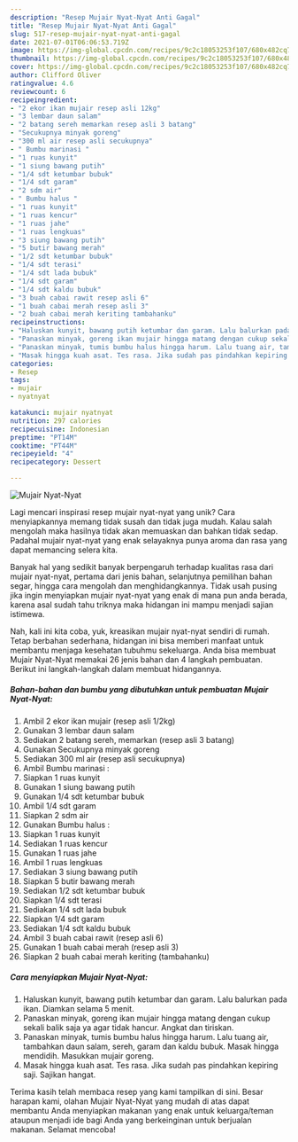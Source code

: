 ```yaml
---
description: "Resep Mujair Nyat-Nyat Anti Gagal"
title: "Resep Mujair Nyat-Nyat Anti Gagal"
slug: 517-resep-mujair-nyat-nyat-anti-gagal
date: 2021-07-01T06:06:53.719Z
image: https://img-global.cpcdn.com/recipes/9c2c18053253f107/680x482cq70/mujair-nyat-nyat-foto-resep-utama.jpg
thumbnail: https://img-global.cpcdn.com/recipes/9c2c18053253f107/680x482cq70/mujair-nyat-nyat-foto-resep-utama.jpg
cover: https://img-global.cpcdn.com/recipes/9c2c18053253f107/680x482cq70/mujair-nyat-nyat-foto-resep-utama.jpg
author: Clifford Oliver
ratingvalue: 4.6
reviewcount: 6
recipeingredient:
- "2 ekor ikan mujair resep asli 12kg"
- "3 lembar daun salam"
- "2 batang sereh memarkan resep asli 3 batang"
- "Secukupnya minyak goreng"
- "300 ml air resep asli secukupnya"
- " Bumbu marinasi "
- "1 ruas kunyit"
- "1 siung bawang putih"
- "1/4 sdt ketumbar bubuk"
- "1/4 sdt garam"
- "2 sdm air"
- " Bumbu halus "
- "1 ruas kunyit"
- "1 ruas kencur"
- "1 ruas jahe"
- "1 ruas lengkuas"
- "3 siung bawang putih"
- "5 butir bawang merah"
- "1/2 sdt ketumbar bubuk"
- "1/4 sdt terasi"
- "1/4 sdt lada bubuk"
- "1/4 sdt garam"
- "1/4 sdt kaldu bubuk"
- "3 buah cabai rawit resep asli 6"
- "1 buah cabai merah resep asli 3"
- "2 buah cabai merah keriting tambahanku"
recipeinstructions:
- "Haluskan kunyit, bawang putih ketumbar dan garam. Lalu balurkan pada ikan. Diamkan selama 5 menit."
- "Panaskan minyak, goreng ikan mujair hingga matang dengan cukup sekali balik saja ya agar tidak hancur. Angkat dan tiriskan."
- "Panaskan minyak, tumis bumbu halus hingga harum. Lalu tuang air, tambahkan daun salam, sereh, garam dan kaldu bubuk. Masak hingga mendidih. Masukkan mujair goreng."
- "Masak hingga kuah asat. Tes rasa. Jika sudah pas pindahkan kepiring saji. Sajikan hangat."
categories:
- Resep
tags:
- mujair
- nyatnyat

katakunci: mujair nyatnyat 
nutrition: 297 calories
recipecuisine: Indonesian
preptime: "PT14M"
cooktime: "PT44M"
recipeyield: "4"
recipecategory: Dessert

---
```



![Mujair Nyat-Nyat](https://img-global.cpcdn.com/recipes/9c2c18053253f107/680x482cq70/mujair-nyat-nyat-foto-resep-utama.jpg)

Lagi mencari inspirasi resep mujair nyat-nyat yang unik? Cara menyiapkannya memang tidak susah dan tidak juga mudah. Kalau salah mengolah maka hasilnya tidak akan memuaskan dan bahkan tidak sedap. Padahal mujair nyat-nyat yang enak selayaknya punya aroma dan rasa yang dapat memancing selera kita.

Banyak hal yang sedikit banyak berpengaruh terhadap kualitas rasa dari mujair nyat-nyat, pertama dari jenis bahan, selanjutnya pemilihan bahan segar, hingga cara mengolah dan menghidangkannya. Tidak usah pusing jika ingin menyiapkan mujair nyat-nyat yang enak di mana pun anda berada, karena asal sudah tahu triknya maka hidangan ini mampu menjadi sajian istimewa.




Nah, kali ini kita coba, yuk, kreasikan mujair nyat-nyat sendiri di rumah. Tetap berbahan sederhana, hidangan ini bisa memberi manfaat untuk membantu menjaga kesehatan tubuhmu sekeluarga. Anda bisa membuat Mujair Nyat-Nyat memakai 26 jenis bahan dan 4 langkah pembuatan. Berikut ini langkah-langkah dalam membuat hidangannya.

<!--inarticleads1-->

##### Bahan-bahan dan bumbu yang dibutuhkan untuk pembuatan Mujair Nyat-Nyat:

1. Ambil 2 ekor ikan mujair (resep asli 1/2kg)
1. Gunakan 3 lembar daun salam
1. Sediakan 2 batang sereh, memarkan (resep asli 3 batang)
1. Gunakan Secukupnya minyak goreng
1. Sediakan 300 ml air (resep asli secukupnya)
1. Ambil  Bumbu marinasi :
1. Siapkan 1 ruas kunyit
1. Gunakan 1 siung bawang putih
1. Gunakan 1/4 sdt ketumbar bubuk
1. Ambil 1/4 sdt garam
1. Siapkan 2 sdm air
1. Gunakan  Bumbu halus :
1. Siapkan 1 ruas kunyit
1. Sediakan 1 ruas kencur
1. Gunakan 1 ruas jahe
1. Ambil 1 ruas lengkuas
1. Sediakan 3 siung bawang putih
1. Siapkan 5 butir bawang merah
1. Sediakan 1/2 sdt ketumbar bubuk
1. Siapkan 1/4 sdt terasi
1. Sediakan 1/4 sdt lada bubuk
1. Siapkan 1/4 sdt garam
1. Sediakan 1/4 sdt kaldu bubuk
1. Ambil 3 buah cabai rawit (resep asli 6)
1. Gunakan 1 buah cabai merah (resep asli 3)
1. Siapkan 2 buah cabai merah keriting (tambahanku)




<!--inarticleads2-->

##### Cara menyiapkan Mujair Nyat-Nyat:

1. Haluskan kunyit, bawang putih ketumbar dan garam. Lalu balurkan pada ikan. Diamkan selama 5 menit.
1. Panaskan minyak, goreng ikan mujair hingga matang dengan cukup sekali balik saja ya agar tidak hancur. Angkat dan tiriskan.
1. Panaskan minyak, tumis bumbu halus hingga harum. Lalu tuang air, tambahkan daun salam, sereh, garam dan kaldu bubuk. Masak hingga mendidih. Masukkan mujair goreng.
1. Masak hingga kuah asat. Tes rasa. Jika sudah pas pindahkan kepiring saji. Sajikan hangat.




Terima kasih telah membaca resep yang kami tampilkan di sini. Besar harapan kami, olahan Mujair Nyat-Nyat yang mudah di atas dapat membantu Anda menyiapkan makanan yang enak untuk keluarga/teman ataupun menjadi ide bagi Anda yang berkeinginan untuk berjualan makanan. Selamat mencoba!
